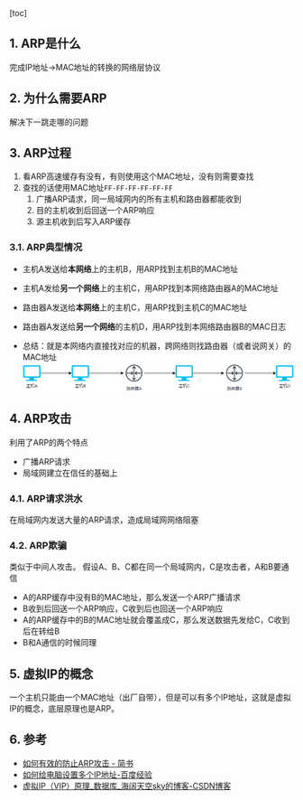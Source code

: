 [toc]

## 1. ARP是什么

完成IP地址->MAC地址的转换的网络层协议
## 2. 为什么需要ARP
解决下一跳走哪的问题

## 3. ARP过程
1. 看ARP高速缓存有没有，有则使用这个MAC地址，没有则需要查找
2. 查找的话使用MAC地址`FF-FF-FF-FF-FF-FF`
    1. 广播ARP请求，同一局域网内的所有主机和路由器都能收到
    2. 目的主机收到后回送一个ARP响应
    3. 源主机收到后写入ARP缓存


### 3.1. ARP典型情况
- 主机A发送给**本网络**上的主机B，用ARP找到主机B的MAC地址
- 主机A发给**另一个网络**上的主机C，用ARP找到本网络路由器A的MAC地址
- 路由器A发送给**本网络**上的主机C，用ARP找到主机C的MAC地址
- 路由器A发送给**另一个网络**的主机D，用ARP找到本网络路由器B的MAC日志

- 总结：就是本网络内直接找对应的机器，跨网络则找路由器（或者说网关）的MAC地址
![ARP](https://raw.githubusercontent.com/TDoct/images/master/1645933852_20220227114413771_11359.png)
## 4. ARP攻击

利用了ARP的两个特点

- 广播ARP请求
- 局域网建立在信任的基础上

### 4.1. ARP请求洪水
在局域网内发送大量的ARP请求，造成局域网网络阻塞

### 4.2. ARP欺骗
类似于中间人攻击。
假设A、B、C都在同一个局域网内，C是攻击者，A和B要通信
- A的ARP缓存中没有B的MAC地址，那么发送一个ARP广播请求
- B收到后回送一个ARP响应，C收到后也回送一个ARP响应
- A的ARP缓存中的B的MAC地址就会覆盖成C，那么发送数据先发给C，C收到后在转给B
- B和A通信的时候同理

## 5. 虚拟IP的概念
一个主机只能由一个MAC地址（出厂自带），但是可以有多个IP地址，这就是虚拟IP的概念，底层原理也是ARP。


## 6. 参考
- [如何有效的防止ARP攻击 \- 简书](https://www.jianshu.com/p/c04c76e2fe96)
- [如何给电脑设置多个IP地址\-百度经验](https://jingyan.baidu.com/article/c85b7a644f6c95003aac954f.html)
- [虚拟IP（VIP）原理\_数据库\_海阔天空sky的博客\-CSDN博客](https://blog.csdn.net/Mary19920410/article/details/75008146)